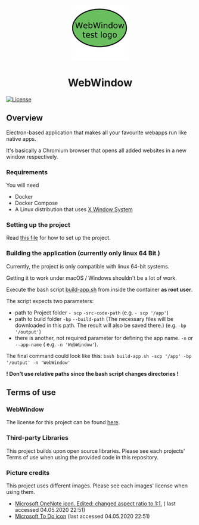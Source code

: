 <p align="center">
  <img src="https://github.com/flomanuel/web-window/blob/87d6689d7c0d92c3e39a5ea2422f521d960d78f6/assets/512x512.png" width='150px' alt="WebWindow logo">
</p>

<h1 align="center"> WebWindow </h1>

[![License](https://img.shields.io/badge/License-MIT-blue)](https://opensource.org/licenses/MIT)

## Overview

Electron-based application that makes all your favourite webapps run like native apps.


It's basically a Chromium browser that opens all added websites in a new window respectively.

### Requirements

You will need

- Docker
- Docker Compose
- A Linux distribution that uses [X Window System](https://en.wikipedia.org/wiki/X_Window_System)

### Setting up the project

Read [this file](./doc/DOCKER.md) for how to set up the project.

### Building the application (currently only linux 64 Bit )

Currently, the project is only compatible with linux 64-bit systems.

Getting it to work under macOS / Windows shouldn't be a lot of work.

Execute the bash script [build-app.sh](scripts/build-app.sh) from inside the container **as root user**.

The script expects two parameters:

- path to Project folder `- scp` `-src-code-path` (e.g. `- scp '/app'`)
- path to build folder `-bp` `--build-path` (The necessary files will be downloaded in this path. The result will also
  be saved there.) (e.g. `-bp '/output'`)
- there is another, not required parameter for defining the app name. `-n` or `--app-name` (
  e.g. `-n 'WebWindow'`).

The final command could look like this: `bash build-app.sh -scp '/app' -bp '/output' -n 'WebWindow'`

**! Don't use relative paths since the bash script changes directories !**

## Terms of use

### WebWindow

The license for this project can be found [here](./LICENSE).

### Third-party Libraries

This project builds upon open source libraries. Please see each projects' Terms of use when using the provided code in
this repository.

### Picture credits

This project uses different images. Please see each images' license when using them.

- [Microsoft OneNote icon. Edited: changed aspect ratio to 1:1.](https://commons.wikimedia.org/wiki/File:Microsoft_Office_OneNote_(2019%E2%80%93present).svg) (
  last accessed 04.05.2020 22:51)
- [Microsoft To Do icon](https://commons.wikimedia.org/wiki/File:To_Do.svg) (last accessed 04.05.2020 22:51)
